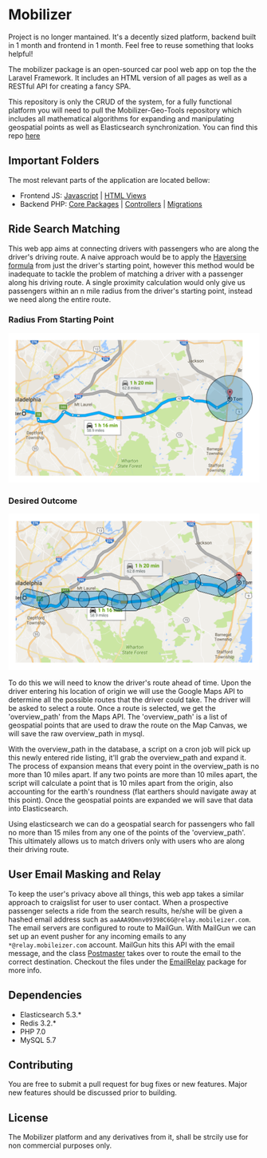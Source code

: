 # Mobilizer

Project is no longer mantained. It's a decently sized platform, backend built in 1 month and frontend in 1 month. Feel free to reuse something that looks helpful!

The mobilizer package is an open-sourced car pool web app on top the the Laravel Framework. It includes an HTML version of all pages as well as a RESTful API for creating a fancy SPA.

This repository is only the CRUD of the system, for a fully functional platform you will need to pull the Mobilizer-Geo-Tools repository which includes all mathematical algorithms for expanding and manipulating geospatial points as well as Elasticsearch synchronization. You can find this repo [here](https://github.com/the-invisible-man/mobilizer-geo-tools)

## Important Folders
The most relevant parts of the application are located bellow:
* Frontend JS: [Javascript](https://github.com/the-invisible-man/mobilizer/tree/master/public/js/mobilizer) | [HTML Views](https://github.com/the-invisible-man/mobilizer/tree/master/resources/views)
* Backend PHP: [Core Packages](https://github.com/the-invisible-man/mobilizer/tree/master/app/Lib/Packages) | [Controllers](https://github.com/the-invisible-man/mobilizer/tree/master/app/Http/Controllers) | [Migrations](https://github.com/the-invisible-man/mobilizer/tree/master/database/migrations)

## Ride Search Matching
This web app aims at connecting drivers with passengers who are along the driver's driving route. A naive approach would be to apply the [Haversine formula](https://en.wikipedia.org/wiki/Haversine_formula) from just the driver's starting point, however this method would be inadequate to tackle the problem of matching a driver with a passenger along his driving route. A single proximity calculation would only give us passengers within an n mile radius from the driver's starting point, instead we need along the entire route.

### Radius From Starting Point
![alt tex](https://raw.githubusercontent.com/the-invisible-man/mobilizer/master/map%20-%20Page%201%20(1).png "Haversine")

### Desired Outcome
![alt tex](https://raw.githubusercontent.com/the-invisible-man/mobilizer/master/map%20-%20Page%201.png "Custom")

To do this we will need to know the driver's route ahead of time. Upon the driver entering his location of origin we will use the Google Maps API to determine all the possible routes that the driver could take. The driver will be asked to select a route. Once a route is selected, we get the 'overview_path' from the Maps API. The 'overview_path' is a list of geospatial points that are used to draw the route on the Map Canvas, we will save the raw overview_path in mysql. 

With the overview_path in the database, a script on a cron job will pick up this newly entered ride listing, it'll grab the overview_path and expand it. The process of expansion means that every point in the overview_path is no more than 10 miles apart. If any two points are more than 10 miles apart, the script will calculate a point that is 10 miles apart from the origin, also accounting for the earth's roundness (flat earthers should navigate away at this point). Once the geospatial points are expanded we will save that data into Elasticsearch.

Using elasticsearch we can do a geospatial search for passengers who fall no more than 15 miles from any one of the points of the 'overview_path'. This ultimately allows us to match drivers only with users who are along their driving route.

## User Email Masking and Relay
To keep the user's privacy above all things, this web app takes a similar approach to craigslist for user to user contact. When a prospective passenger selects a ride from the search results, he/she will be given a hashed email address such as `aaAAA9Dmnv09398C6G@relay.mobileizer.com`. The email servers are configured to route to MailGun. With MailGun we can set up an event pusher for any incoming emails to any `*@relay.mobileizer.com` account. MailGun hits this API with the email message, and the class [Postmaster](https://github.com/the-invisible-man/mobilizer/blob/master/app/Lib/Packages/EmailRelay/Postmaster.php) takes over to route the email to the correct destination. Checkout the files under the [EmailRelay](https://github.com/the-invisible-man/mobilizer/tree/master/app/Lib/Packages/EmailRelay) package for more info.

## Dependencies

* Elasticsearch 5.3.*
* Redis 3.2.*
* PHP 7.0
* MySQL 5.7

## Contributing

You are free to submit a pull request for bug fixes or new features. Major new features should be discussed prior to building.

## License

The Mobilizer platform and any derivatives from it, shall be strcily use for non commercial purposes only.
